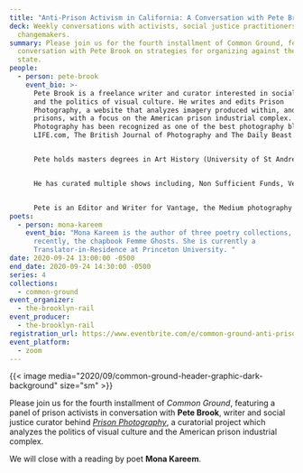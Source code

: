 ```yaml
---
title: "Anti-Prison Activism in California: A Conversation with Pete Brook"
deck: Weekly conversations with activists, social justice practitioners, and
  changemakers.
summary: Please join us for the fourth installment of Common Ground, featuring a
  conversation with Pete Brook on strategies for organizing against the carceral
  state.
people:
  - person: pete-brook
    event_bio: >-
      Pete Brook is a freelance writer and curator interested in social justice
      and the politics of visual culture. He writes and edits Prison
      Photography, a website that analyzes imagery produced within, and about,
      prisons, with a focus on the American prison industrial complex. Prison
      Photography has been recognized as one of the best photography blogs by
      LIFE.com, The British Journal of Photography and The Daily Beast.


      Pete holds masters degrees in Art History (University of St Andrews) and Art Gallery and Museum Studies (University of Manchester). Among his artistic and activist pursuits, Pete has lectured internationally on the topic of photography, taught art in prisons, volunteered with Books To Prisoners and served as a board member with University Beyond Bars, a prison college education non-profit. His work has been featured by The New York Times, The British Journal of Photography, Kickstarter, Featureshoot, Seattle Weekly and Dvafoto.


      He has curated multiple shows including, Non Sufficient Funds, Vermillion Gallery, Seattle, WA (Apr 2010); Cruel and Unusual, Noorderlicht Gallery, Holland (Feb-Apr 2012) which later traveled to Amsterdam, New York, Sydney and Ireland; The Depository Of Unwanted Photographs, Photoville, New York (Sept. 2013); Seen But Not Heard, Kulturni Centar Belgrada, Belgrade, Serbia (Dec, 2013); and Status Update, Catchlight/SOMArts (Nov, 2015).


      Pete is an Editor and Writer for Vantage, the Medium photography blog. Pete lives in San Francisco, CA.
poets:
  - person: mona-kareem
    event_bio: "Mona Kareem is the author of three poetry collections, and most
      recently, the chapbook Femme Ghosts. She is currently a
      Translator-in-Residence at Princeton University. "
date: 2020-09-24 13:00:00 -0500
end_date: 2020-09-24 14:30:00 -0500
series: 4
collections:
  - common-ground
event_organizer:
  - the-brooklyn-rail
event_producer:
  - the-brooklyn-rail
registration_url: https://www.eventbrite.com/e/common-ground-anti-prison-activism-in-california-tickets-121784806635
event_platform:
  - zoom
---
```

{{< image media="2020/09/common-ground-header-graphic-dark-background" size="sm" >}}

Please join us for the fourth installment of *Common Ground*, featuring a panel of prison activists in conversation with **Pete Brook**, writer and social justice curator behind *[Prison Photography](https://prisonphotography.org/)*, a curatorial project which analyzes the politics of visual culture and the American prison industrial complex.

We will close with a reading by poet **Mona Kareem**.